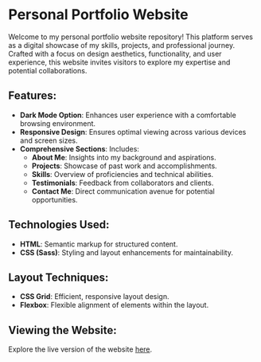 # Personal Portfolio Website

Welcome to my personal portfolio website repository! This platform serves as a digital showcase of my skills, projects, and professional journey. Crafted with a focus on design aesthetics, functionality, and user experience, this website invites visitors to explore my expertise and potential collaborations.

## Features:

- **Dark Mode Option**: Enhances user experience with a comfortable browsing environment.
- **Responsive Design**: Ensures optimal viewing across various devices and screen sizes.
- **Comprehensive Sections**: Includes:
  - **About Me**: Insights into my background and aspirations.
  - **Projects**: Showcase of past work and accomplishments.
  - **Skills**: Overview of proficiencies and technical abilities.
  - **Testimonials**: Feedback from collaborators and clients.
  - **Contact Me**: Direct communication avenue for potential opportunities.

## Technologies Used:

- **HTML**: Semantic markup for structured content.
- **CSS (Sass)**: Styling and layout enhancements for maintainability.


## Layout Techniques:

- **CSS Grid**: Efficient, responsive layout design.
- **Flexbox**: Flexible alignment of elements within the layout.

## Viewing the Website:

Explore the live version of the website [here](https://mahmoud1599.github.io/personal-profile/).


